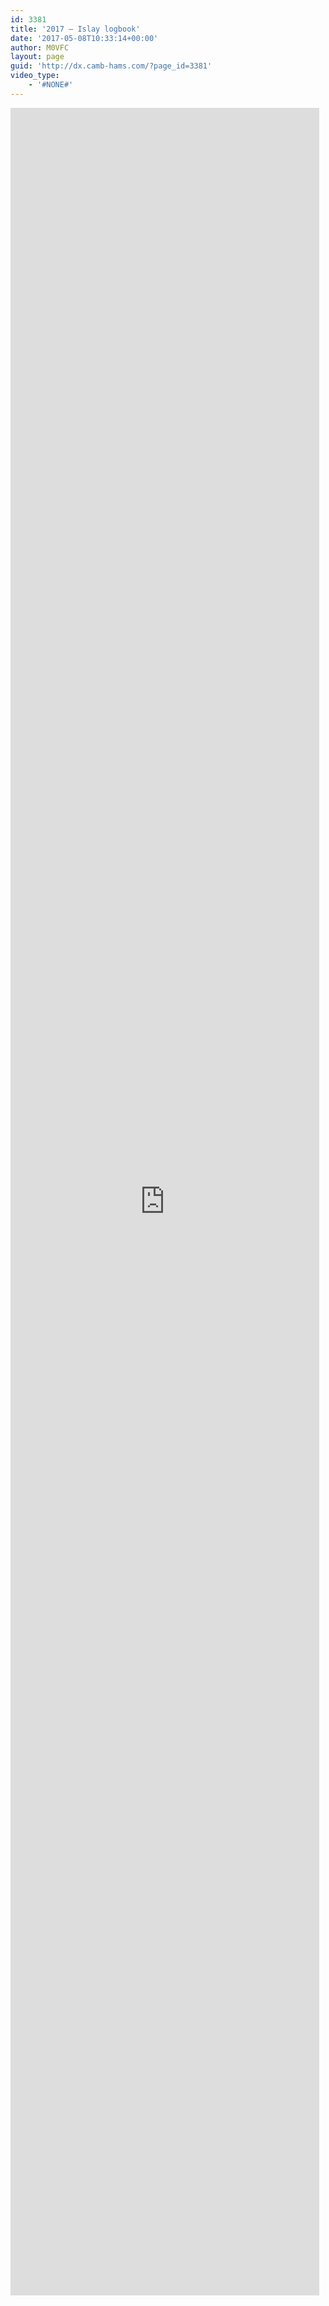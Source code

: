 ```yaml
---
id: 3381
title: '2017 – Islay logbook'
date: '2017-05-08T10:33:14+00:00'
author: M0VFC
layout: page
guid: 'http://dx.camb-hams.com/?page_id=3381'
video_type:
    - '#NONE#'
---
```


<iframe frameborder="0" height="3500" loading="lazy" src="http://m0vfc.co.uk/islay2017/" width="98%"></iframe>